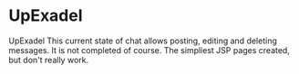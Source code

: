 # UpExadel
UpExadel
This current state of chat allows posting, editing and deleting messages.
It is not completed of course. The simpliest JSP pages created, but don't really work.
